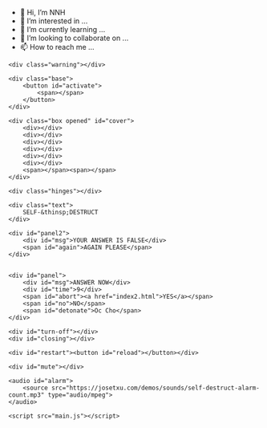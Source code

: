 - 👋 Hi, I’m NNH
- 👀 I’m interested in ...
- 🌱 I’m currently learning ...
- 💞️ I’m looking to collaborate on ...
- 📫 How to reach me ...

<!---
NNHin/NNHin is a ✨ special ✨ repository because its `README.md` (this file) appears on your GitHub profile.
You can click the Preview link to take a look at your changes.
--->
<!DOCTYPE html>
<html lang="vi">
<head>
    <meta charset="UTF-8">
    <meta http-equiv="X-UA-Compatible" content="IE=edge">
    <meta name="viewport" content="width=device-width, initial-scale=1.0">
    <title>My Love</title>
    <link rel="stylesheet" href="main.css">
    <link rel="shortcut icon" href="./icon.png" type="image/x-icon">
</head>
<body>
    <div class="grid"></div>

    <div class="warning"></div>

    <div class="base">
        <button id="activate">
            <span></span>
        </button>
    </div>

    <div class="box opened" id="cover">
        <div></div>
        <div></div>
        <div></div>
        <div></div>
        <div></div>
        <div></div>
        <span></span><span></span>
    </div>

    <div class="hinges"></div>

    <div class="text">
        SELF-&thinsp;DESTRUCT
    </div>
    
    <div id="panel2">
        <div id="msg">YOUR ANSWER IS FALSE</div>
        <span id="again">AGAIN PLEASE</span>
    </div>


    <div id="panel">
        <div id="msg">ANSWER NOW</div>
        <div id="time">9</div>
        <span id="abort"><a href="index2.html">YES</a></span>
        <span id="no">NO</span>
        <span id="detonate">Oc Cho</span>
    </div>

    <div id="turn-off"></div>
    <div id="closing"></div>

    <div id="restart"><button id="reload"></button></div>

    <div id="mute"></div>

    <audio id="alarm">
        <source src="https://josetxu.com/demos/sounds/self-destruct-alarm-count.mp3" type="audio/mpeg">
    </audio>
    
    <script src="main.js"></script>

</body>
</html>
